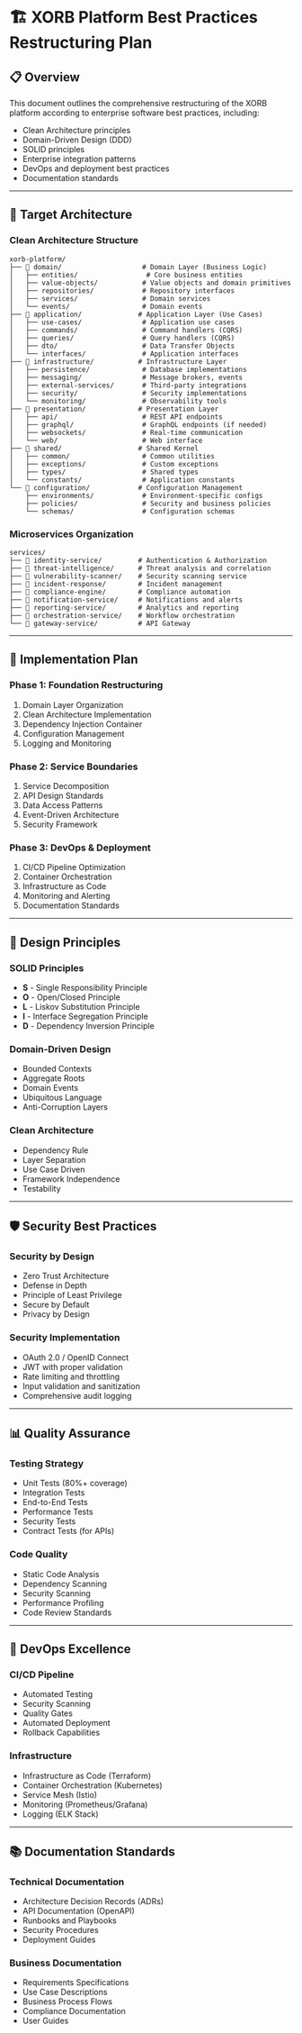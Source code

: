 # 🏗️ XORB Platform Best Practices Restructuring Plan

##  📋 **Overview**

This document outlines the comprehensive restructuring of the XORB platform according to enterprise software best practices, including:
- Clean Architecture principles
- Domain-Driven Design (DDD)
- SOLID principles
- Enterprise integration patterns
- DevOps and deployment best practices
- Documentation standards

- --

##  🎯 **Target Architecture**

###  **Clean Architecture Structure**
```
xorb-platform/
├── 📁 domain/                    # Domain Layer (Business Logic)
│   ├── entities/                 # Core business entities
│   ├── value-objects/           # Value objects and domain primitives
│   ├── repositories/            # Repository interfaces
│   ├── services/                # Domain services
│   └── events/                  # Domain events
├── 📁 application/              # Application Layer (Use Cases)
│   ├── use-cases/               # Application use cases
│   ├── commands/                # Command handlers (CQRS)
│   ├── queries/                 # Query handlers (CQRS)
│   ├── dto/                     # Data Transfer Objects
│   └── interfaces/              # Application interfaces
├── 📁 infrastructure/           # Infrastructure Layer
│   ├── persistence/             # Database implementations
│   ├── messaging/               # Message brokers, events
│   ├── external-services/       # Third-party integrations
│   ├── security/                # Security implementations
│   └── monitoring/              # Observability tools
├── 📁 presentation/             # Presentation Layer
│   ├── api/                     # REST API endpoints
│   ├── graphql/                 # GraphQL endpoints (if needed)
│   ├── websockets/              # Real-time communication
│   └── web/                     # Web interface
├── 📁 shared/                   # Shared Kernel
│   ├── common/                  # Common utilities
│   ├── exceptions/              # Custom exceptions
│   ├── types/                   # Shared types
│   └── constants/               # Application constants
└── 📁 configuration/            # Configuration Management
    ├── environments/            # Environment-specific configs
    ├── policies/                # Security and business policies
    └── schemas/                 # Configuration schemas
```

###  **Microservices Organization**
```
services/
├── 📁 identity-service/         # Authentication & Authorization
├── 📁 threat-intelligence/      # Threat analysis and correlation
├── 📁 vulnerability-scanner/    # Security scanning service
├── 📁 incident-response/        # Incident management
├── 📁 compliance-engine/        # Compliance automation
├── 📁 notification-service/     # Notifications and alerts
├── 📁 reporting-service/        # Analytics and reporting
├── 📁 orchestration-service/    # Workflow orchestration
└── 📁 gateway-service/          # API Gateway
```

- --

##  🔄 **Implementation Plan**

###  **Phase 1: Foundation Restructuring**
1. Domain Layer Organization
2. Clean Architecture Implementation
3. Dependency Injection Container
4. Configuration Management
5. Logging and Monitoring

###  **Phase 2: Service Boundaries**
1. Service Decomposition
2. API Design Standards
3. Data Access Patterns
4. Event-Driven Architecture
5. Security Framework

###  **Phase 3: DevOps & Deployment**
1. CI/CD Pipeline Optimization
2. Container Orchestration
3. Infrastructure as Code
4. Monitoring and Alerting
5. Documentation Standards

- --

##  📐 **Design Principles**

###  **SOLID Principles**
- **S** - Single Responsibility Principle
- **O** - Open/Closed Principle
- **L** - Liskov Substitution Principle
- **I** - Interface Segregation Principle
- **D** - Dependency Inversion Principle

###  **Domain-Driven Design**
- Bounded Contexts
- Aggregate Roots
- Domain Events
- Ubiquitous Language
- Anti-Corruption Layers

###  **Clean Architecture**
- Dependency Rule
- Layer Separation
- Use Case Driven
- Framework Independence
- Testability

- --

##  🛡️ **Security Best Practices**

###  **Security by Design**
- Zero Trust Architecture
- Defense in Depth
- Principle of Least Privilege
- Secure by Default
- Privacy by Design

###  **Security Implementation**
- OAuth 2.0 / OpenID Connect
- JWT with proper validation
- Rate limiting and throttling
- Input validation and sanitization
- Comprehensive audit logging

- --

##  📊 **Quality Assurance**

###  **Testing Strategy**
- Unit Tests (80%+ coverage)
- Integration Tests
- End-to-End Tests
- Performance Tests
- Security Tests
- Contract Tests (for APIs)

###  **Code Quality**
- Static Code Analysis
- Dependency Scanning
- Security Scanning
- Performance Profiling
- Code Review Standards

- --

##  🚀 **DevOps Excellence**

###  **CI/CD Pipeline**
- Automated Testing
- Security Scanning
- Quality Gates
- Automated Deployment
- Rollback Capabilities

###  **Infrastructure**
- Infrastructure as Code (Terraform)
- Container Orchestration (Kubernetes)
- Service Mesh (Istio)
- Monitoring (Prometheus/Grafana)
- Logging (ELK Stack)

- --

##  📚 **Documentation Standards**

###  **Technical Documentation**
- Architecture Decision Records (ADRs)
- API Documentation (OpenAPI)
- Runbooks and Playbooks
- Security Procedures
- Deployment Guides

###  **Business Documentation**
- Requirements Specifications
- Use Case Descriptions
- Business Process Flows
- Compliance Documentation
- User Guides
